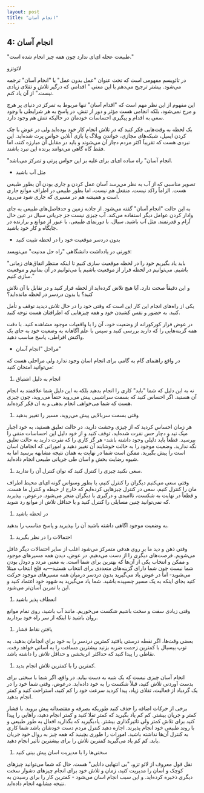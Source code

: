 ```yaml
---
layout: post
title: "انجام آسان"
---
```

4: انجام آسان
-------------

"طبیعت عجله ای‌ای ندارد چون همه چیز انجام شده است."

لائوتزو

در تائویسم مفهومی است که تحت عنوان "عمل بدون عمل" یا "انجام آسان" ترجمه
می‌شود. بیشتر ترجیح می‌دهم با این معنی " اقدامی که درگیر تلاش و تقلای
زیادی نیست." از آن یاد کنم.

این مفهوم از این نظر مهم است که "اقدام آسان" تنها مربوط به تمرکز در
دنیای پر هرج و مرج نمی‌شود، بلکه انجامی هست مؤثر و دور از تنش، در پاسخ
به هر شرایطی با وجود سعی به اقدام و پیگیری احساسات خودمان در حالیکه تنش
هم وجود دارد.

یک لحظه به وقت‌هایی فکر کنید که در تلاش انجام کار خود بوده‌اید ولی در
عوض با چک کردن ایمیل، شبکه‌های مجازی، خواندن وبلاگ یا بازی آنلاین حواس
پرت شده‌اید. این نبردی هست که تقریباً اکثر مردم دچار آن می‌شوند و باید
در مقابل آن مبارزه کنند، اما فقط گاه گاهی می‌توانند برنده این نبرد
باشند.

"انجام آسان" راه ساده ای‌ای برای غلبه بر این حواس پرتی و تمرکز می‌باشد.

-   مثل آب باشید

تصویر مناسبی که از آب به نظر می‌رسد آسان عمل کردن و جاری بودن آن بطور
طبیعی هست. الزاماً راکد نیست، منفعل هم نیست، اما بطور طبیعی در اطراف
موانع جاری است و همیشه هم در مسیری که جاری شود می‌رود.

به این حالت "انجام آسان" گفته می‌شود. از جاذبه زمین و حدفاصل‌های طبیعی
به جای وادار کردن عوامل دیگر استفاده می‌کند. آب چیزی نیست جز جریانی سیال
در عین حال آرام و قدرتمند. مثل آب باشید. سیال، با دورنمای طبیعی، با عبور
از موانع و برازنده در جایگاه و کار خود باشید.

-   بدون دردسر موقعیت خود را در لحظه تثبیت کنید

فورنی در یادداشت دانشگاهی "راه حل مدنیت" می‌نویسد:

"باید یاد بگیریم خود را در لحظه موقعیت سازی کنیم تا اینکه منتظر
اتفاق‌های زمانی باشیم. می‌توانیم در لحظه فرار از موقعیت باشیم یا
می‌توانیم در آن بمانیم و موقعیت سازی کنیم."

و این دقیقاً صحت دارد. آیا هیچ تلاش کرده‌اید از لحظه فرار کنید و در
تقابل با آن تلاش کنید؟ یا بدون دردسر در لحظه مانده‌اید؟

یکی از راه‌های انجام این کار این است که وقتی خود را در حال تلاش دیدید
توقف و تأمل کنید. به حضور و نفس کشیدن خود و همه چیزهایی که اطرافتان هست
توجه کنید.

در عوض فرار کورکورانه از وضعیت خود، آن را با واقعیات موجود مشاهده کنید.
با دقت همه گزینه‌هایی را که دارید بررسی کنید و سپس با علم آگاهانه به
وضعیت خود به جای یک واکنش افراطی، پاسخ مناسب دهید.

-   مراحل "انجام آسان"

در واقع راهنمای گام به گامی برای انجام اسان وجود ندارد ولی مراحلی هست که
می‌توانید امتحان کنید:

1.  انجام به دلیل اشتیاق

نه به این دلیل که شما "باید" کاری را انجام بدهید بلکه به این دلیل شما
علاقمند به انجام آن هستید. اگر احساس کنید که بسمت سراشیبی پیش می‌روید
حتماً می‌روید، چون چیزی هست که شما می‌خواهی انجام بدهی و به ان فکر
کرده‌اید.

1.  وقتی بسمت سربالایی پیش می‌روید، مسیر را تغییر بدهید

هر زمان احساس کردید که از چیزی وحشت دارید، در حالت تعلیق هستید، به خود
اجبار میک نید و دچار حس نفرت شده‌اید، توقف کنید و از خود دلیل این
احساسات منفی را بپرسید. قطعاً باید دلیلی وجود داشته باشد- هر گز کاری را
که نفرت دارید به حالت تعلیق نگه ندارید. وضعیت موجود را به حالت خوشایند
آن تغییر دهید و اموراتی که انجامان اسان است را پیش بگیرید. ممکن است شما
در نهایت به همان نتیجه مشابهه برسید اما به شیوه رضایت بخش و اسان طی
جریانی طبیعی انجام داده‌اید.

1.  سعی نکنید چیزی را کنترل کنید که توان کنترل آن را ندارید.

وقتی سعی می‌کنیم دیگران را کنترل کنیم، یا بطور وسواس گونه ای‌ای محیط
اطراف مان را کنترل کنیم، سعی در کنترل چیزهایی کرده‌ایم که خارج از حیطه و
کنترل ما هست. و قطعاً در نهایت به شکست، ناامیدی و درگیری با دیگران منجر
می‌شود. درعوض، بپذیرید که نمی‌توانید چنین مسایلی را کنترل کنید و با
حداقل تلاش از موانع رد شوید.

1.  در لحظه باشید

به وضعیت موجود اگاهی داشته باشید آن را بپذیرید و پاسخ مناسب را بدهید.

1.  احتمالات را در نظر بگیرید

وقتی ذهن و دید ما بر روی هدفی متمرکز می‌شود اغلب از سایر احتمالات دیگر
غافل می‌شویم. فرصت‌های دیگری را از دست می‌دهیم. در عوض، دیدن همه مسیرهای
موجود و ممکن و انتخاب یکی از آن‌ها که بهترین برای شما است. به معنی مردد
و دودل بودن شما نیست چون شما دارای گزینه‌های متعددی برای انتخاب هستید—به
فلج انتخاب مبتلا می‌شوید- اما در عوض یاد می‌گیرید بدون دردسر درمیان همه
مسیرهای موجود حرکت کنید بجای اینکه به یک مسیر چسپیده باشید. شما یاد
می‌گیرید به شهود خود اعتماد کنید و این با تمرین آسان‌تر می‌شود.

1.  انعطاف پذیر باشید

وقتی زیادی سفت و سخت باشیم شکست می‌خوریم. مانند آب باشید، روی تمام موانع
روان باشید تا اینکه از سر راه خود بردارید.

1.  یافتن نقاط فشار

بعضی وقت‌ها، اگر نقطه درستی یافتید کمترین دردسر را به خود برای انجامان
بدهید. به توپ بیسبال با کمترین زحمت ضربه بزنید بیشترین مسافت را به آسانی
خواهد رفت. نقاطی را پیدا کنید که حداکثر اثربخشی و حداقل تلاش را داشته
باشد.

1.  کمترین را با کمترین تلاش انجام بدید.

انجام آسان چیزی نیست که یک شبه به دست بیاید. در واقع، اگر شما با سختی
برای بدست آوردنی تلاش کنید، قبلاً شکست را به خود داده‌اید. درعوض، وقتی
شما خود را در یک گردباد از فعالیت، تقلای زیاد، پیدا کردید سرعت خود را کم
کنید، استراحت کنید و کمتر انجام بدهید.

برخی از حرکات اضافه را حذف کنید طوریکه بصرفه و مقتصدانه پیش بروید. با
فشار کمتر و جریان بیشتر. کم کم یاد بگیرید که کمتر تقلا کنید و کمتر انجام
دهید، راهایی را پیدا کنید برای تلاش کمتر ولی تاثیرگذاری بیشتر. یادبگیرید
که بگذارید افعال به طور طبیعی و با روند طبیعی خود انجام پذیرند. اجازه
دهید کنترل مردم دست خودشان باشد شما کاری به کنترل آن‌ها نداشته باشید.
امورات را طوری بچینید که همه چیز به روال خود جریان یابد. کم کم یاد
می‌گیرید کمترین تلاش را برای بیشترین تأثیر انجام دهید.

1.  سختی‌ها را با مدیریت اسان پیش بینی کنید

نقل قول معروف از لائو تزو، "بی انتهایی دانایی" هست. حال که شما می‌توانید
چیزهای کوچک و اسان را مدیریت کنید، زمان و تلاش خود برای انجام چیزهای
دشوار سخت دیگری ذخیره کرده‌اید. و این سبب انجام اسان می‌شود - کمترین کار
را برای رسیدن به نتیجه مشابهه انجام داده‌اید.

